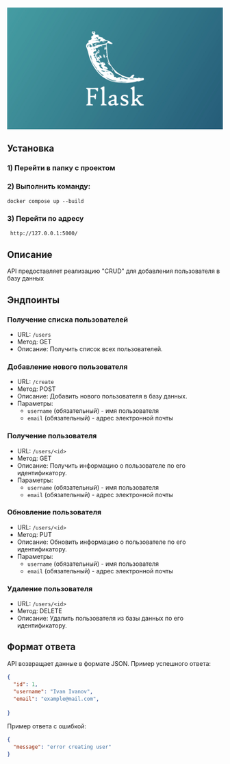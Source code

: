 <p align="center">
<img src="logo.jpg">
</p>
<!-- <h2 align="center">......</h2> -->


## Установка

### 1) Перейти в папку с проектом

### 2) Выполнить команду: 
    docker compose up --build

### 3) Перейти по адресу
     http://127.0.0.1:5000/


## Описание
API предоставляет реализацию "CRUD" для добавления пользователя в базу данных 

## Эндпоинты

### Получение списка пользователей
- URL: `/users`
- Метод: GET
- Описание: Получить список всех пользователей.

### Добавление нового пользователя
- URL: `/create`
- Метод: POST
- Описание: Добавить нового пользователя в базу данных.
- Параметры:
  - `username` (обязательный) - имя пользователя
  - `email` (обязательный) - адрес электронной почты

### Получение  пользователя 
- URL: `/users/<id>`
- Метод: GET
- Описание: Получить информацию о пользователе по его идентификатору.
- Параметры:
  - `username` (обязательный) - имя пользователя
  - `email` (обязательный) - адрес электронной почты

### Обновление пользователя 
- URL: `/users/<id>`
- Метод: PUT
- Описание: Обновить информацию о пользователе по его идентификатору.
- Параметры:
  - `username` (обязательный) - имя пользователя
  - `email` (обязательный) - адрес электронной почты

### Удаление пользователя
- URL: `/users/<id>`
- Метод: DELETE
- Описание: Удалить пользователя из базы данных по его идентификатору.

## Формат ответа
API возвращает данные в формате JSON. Пример успешного ответа:
```json
{
  "id": 1,
  "username": "Ivan Ivanov",
  "email": "example@mail.com",

}
```

Пример ответа с ошибкой:
```json
{
  "message": "error creating user"
}
```
